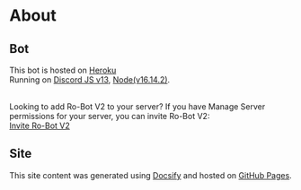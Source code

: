 # About

## Bot

This bot is hosted on [Heroku](https://www.heroku.com)<br>
Running on [Discord JS v13](https://discordjs.guide), [Node(v16.14.2)](https://nodejs.org/en/).<br><br>

Looking to add Ro-Bot V2 to your server? If you have Manage Server permissions for your server, you can invite Ro-Bot V2:<br>
[Invite Ro-Bot V2](https://discord.com/api/oauth2/authorize?client_id=705029087869141033&scope=bot+applications.commands&permissions=8)

## Site

This site content was generated using [Docsify](https://docsify.js.org/#/) and hosted on [GitHub Pages](https://pages.github.com).
